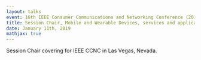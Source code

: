 ```yaml
---
layout: talks
event: 16th IEEE Consumer Communications and Networking Conference (2019)
title: Session Chair, Mobile and Wearable Devices, services and applications 
date: January 11th, 2019 
mathjax: true
---
```


Session Chair covering for IEEE CCNC in Las Vegas, Nevada. 
